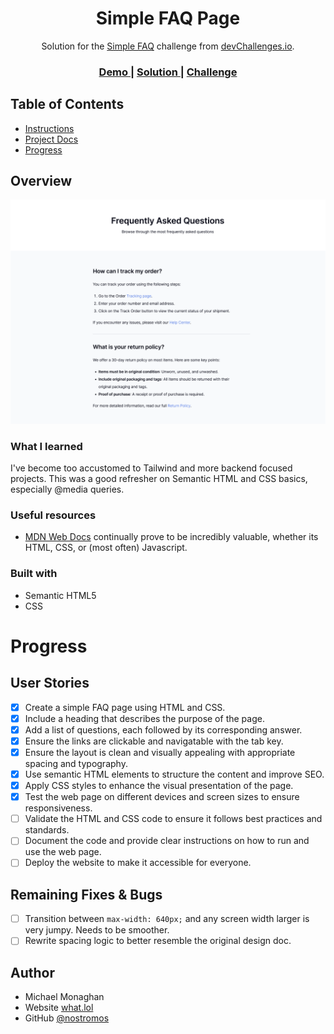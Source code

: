 <h1 align="center">Simple FAQ Page</h1>

<div align="center">
   Solution for the <a href="https://devchallenges.io/challenge/simple-faq-challenge" target="_blank">Simple FAQ</a> challenge from <a href="http://devchallenges.io" target="_blank">devChallenges.io</a>.
</div>

<div align="center">
  <h3>
    <a href="{https://your-demo-link.your-domain}">
      Demo
    </a>
    <span> | </span>
    <a href="/Solution/">
      Solution
    </a>
    <span> | </span>
    <a href="https://devchallenges.io/challenge/simple-faq-challenge">
      Challenge
    </a>
  </h3>
</div>

<!-- TABLE OF CONTENTS -->

## Table of Contents
  - [Instructions](/Project/INSTRUCTIONS.md)
  - [Project Docs](/Project/)
  - [Progress](#progress)
<!-- OVERVIEW -->

## Overview

![screenshot](./Solution/images/Screenshot%20-%20Desktop.png)

### What I learned
I've become too accustomed to Tailwind and more backend focused projects. This was a good refresher on Semantic HTML and CSS basics, especially @media queries. 

### Useful resources
- [MDN Web Docs](https://developer.mozilla.org/) continually prove to be incredibly valuable, whether its HTML, CSS, or (most often) Javascript.

### Built with

- Semantic HTML5
- CSS

# Progress
## User Stories
- [x] Create a simple FAQ page using HTML and CSS.
- [x] Include a heading that describes the purpose of the page.
- [x] Add a list of questions, each followed by its corresponding answer.
- [x] Ensure the links are clickable and navigatable with the tab key.
- [x] Ensure the layout is clean and visually appealing with appropriate spacing and typography.
- [x] Use semantic HTML elements to structure the content and improve SEO.
- [x] Apply CSS styles to enhance the visual presentation of the page.
- [x] Test the web page on different devices and screen sizes to ensure responsiveness.
- [ ] Validate the HTML and CSS code to ensure it follows best practices and standards.
- [ ] Document the code and provide clear instructions on how to run and use the web page.
- [ ] Deploy the website to make it accessible for everyone.

## Remaining Fixes & Bugs
- [ ] Transition between `max-width: 640px;` and any screen width larger is very jumpy. Needs to be smoother. 
- [ ] Rewrite spacing logic to better resemble the original design doc.

## Author
- Michael Monaghan
- Website [what.lol](https://what.lol)
- GitHub [@nostromos](https://github.com/nostromos)